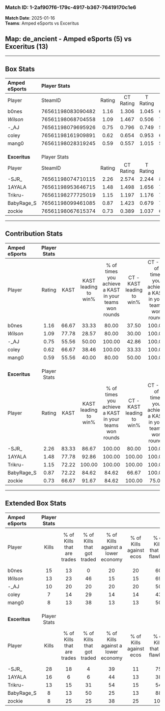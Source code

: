 ### Match ID: 1-2af907f6-179c-4917-b367-76419170c1e6  
**Match Date**: 2025-01-16  
**Teams**: Amped eSports vs Exceritus  

## **Map**: de_ancient - Amped eSports (5) vs Exceritus (13)  
---  

## Box Stats  

| **Amped eSports** | Player Stats      |        |           |          |       |       |       |         |        |      |     |
| :- | :- | :-: | :-: | :-: | :-: | :-: | :-: | :-: | :-: | :-: | :-: |
| Player            | SteamID           | Rating | CT Rating | T Rating | KAST  |  ADR  | Kills | Assists | Deaths | K/D  | HS% |
| b0nes             | 76561198083090482 |  1.16  |   1.306   |  1.045   | 66.67 | 99.7  |  15   |    3    |   15   | 1.00 | 66  |
| _Wilson_          | 76561198068704558 |  1.09  |   1.467   |  0.506   | 77.78 | 74.2  |  13   |    2    |   14   | 0.93 | 38  |
| -_AJ              | 76561198079695926 |  0.75  |   0.796   |  0.749   | 55.56 | 66.4  |  10   |    1    |   14   | 0.71 | 50  |
| coley             | 76561198161909891 |  0.62  |   0.654   |  0.953   | 66.67 | 53.9  |   7   |    2    |   15   | 0.47 | 85  |
| mang0             | 76561198028319245 |  0.59  |   0.557   |  1.015   | 55.56 | 52.4  |   8   |    3    |   15   | 0.53 | 87  |
|                   |                   |        |           |          |       |       |       |         |        |      |     |
|                   |                   |        |           |          |       |       |       |         |        |      |     |
|                   |                   |        |           |          |       |       |       |         |        |      |     |
| **Exceritus**     | Player Stats      |        |           |          |       |       |       |         |        |      |     |
| Player            | SteamID           | Rating | CT Rating | T Rating | KAST  |  ADR  | Kills | Assists | Deaths | K/D  | HS% |
| -SJR_             | 76561198074710115 |  2.26  |   2.574   |  2.244   | 83.33 | 138.4 |  28   |    7    |   8    | 3.50 | 35  |
| 1AYALA            | 76561198953646715 |  1.48  |   1.498   |  1.656   | 77.78 | 88.7  |  16   |    7    |   8    | 2.00 | 62  |
| Trikru-           | 76561198277725019 |  1.15  |   1.197   |  1.176   | 72.22 | 68.8  |  13   |    2    |   10   | 1.30 | 69  |
| BabyRage_S        | 76561198099461085 |  0.87  |   1.423   |  0.679   | 72.22 | 67.8  |   8   |    6    |   12   | 0.67 | 75  |
| zockie            | 76561198067615374 |  0.73  |   0.389   |  1.037   | 66.67 | 62.9  |   8   |    7    |   15   | 0.53 | 87  |
---  

## Contribution Stats  

| **Amped eSports** | Player Stats |       |                      |                                                        |                           |                                                             |                          |                                                            |
| :- | :-: | :-: | :-: | :-: | :-: | :-: | :-: | :-: |
| Player            |    Rating    | KAST  | KAST leading to win% | % of times you achieve a KAST in your teams won rounds | CT - KAST leading to win% | CT - % of times you achieve a KAST in your teams won rounds | T - KAST leading to win% | T - % of times you achieve a KAST in your teams won rounds |
| b0nes             |     1.16     | 66.67 |        33.33         |                         80.00                          |           37.50           |                           100.00                            |          25.00           |                           50.00                            |
| _Wilson_          |     1.09     | 77.78 |        28.57         |                         80.00                          |           30.00           |                           100.00                            |          25.00           |                           50.00                            |
| -_AJ              |     0.75     | 55.56 |        50.00         |                         100.00                         |           42.86           |                           100.00                            |          66.67           |                           100.00                           |
| coley             |     0.62     | 66.67 |        38.46         |                         100.00                         |           33.33           |                           100.00                            |          50.00           |                           100.00                           |
| mang0             |     0.59     | 55.56 |        40.00         |                         80.00                          |           50.00           |                           100.00                            |          25.00           |                           50.00                            |
|                   |              |       |                      |                                                        |                           |                                                             |                          |                                                            |
|                   |              |       |                      |                                                        |                           |                                                             |                          |                                                            |
|                   |              |       |                      |                                                        |                           |                                                             |                          |                                                            |
| **Exceritus**     | Player Stats |       |                      |                                                        |                           |                                                             |                          |                                                            |
| Player            |    Rating    | KAST  | KAST leading to win% | % of times you achieve a KAST in your teams won rounds | CT - KAST leading to win% | CT - % of times you achieve a KAST in your teams won rounds | T - KAST leading to win% | T - % of times you achieve a KAST in your teams won rounds |
| -SJR_             |     2.26     | 83.33 |        86.67         |                         100.00                         |           80.00           |                           100.00                            |          90.00           |                           100.00                           |
| 1AYALA            |     1.48     | 77.78 |        92.86         |                         100.00                         |          100.00           |                           100.00                            |          90.00           |                           100.00                           |
| Trikru-           |     1.15     | 72.22 |        100.00        |                         100.00                         |          100.00           |                           100.00                            |          100.00          |                           100.00                           |
| BabyRage_S        |     0.87     | 72.22 |        84.62         |                         84.62                          |           66.67           |                           100.00                            |          100.00          |                           77.78                            |
| zockie            |     0.73     | 66.67 |        91.67         |                         84.62                          |          100.00           |                            75.00                            |          88.89           |                           88.89                            |
---  

## Extended Box Stats  

| **Amped eSports** | Player Stats |                            |                            |                                    |                         |                              |                                 |        |                             |                                     |                          |                               |                            |
| :- | :-: | :-: | :-: | :-: | :-: | :-: | :-: | :-: | :-: | :-: | :-: | :-: | :-: |
| Player            |    Kills     | % of Kills that are trades | % of Kills that got traded | % of Kills against a lower economy | % of Kills against ecos | % of Kills that are flawless | % of Kills that are close duels | Deaths | % of Deaths that get traded | % of Deaths against a lower economy | % of Deaths against ecos | % of Deaths that are flawless | % of Deaths that are close |
| b0nes             |      15      |             13             |             0              |                 20                 |           20            |              60              |                7                |   15   |             13              |                  7                  |            7             |              87               |             0              |
| _Wilson_          |      13      |             23             |             46             |                 15                 |           15            |              69              |                0                |   14   |             14              |                  7                  |            7             |              71               |             0              |
| -_AJ              |      10      |             20             |             20             |                 20                 |           20            |              50              |               20                |   14   |              7              |                  7                  |            7             |              57               |             0              |
| coley             |      7       |             14             |             29             |                 14                 |           14            |              43              |                0                |   15   |             20              |                  7                  |            7             |              53               |             0              |
| mang0             |      8       |             13             |             38             |                 13                 |           13            |              50              |               13                |   15   |             27              |                  7                  |            7             |              67               |             7              |
|                   |              |                            |                            |                                    |                         |                              |                                 |        |                             |                                     |                          |                               |                            |
|                   |              |                            |                            |                                    |                         |                              |                                 |        |                             |                                     |                          |                               |                            |
|                   |              |                            |                            |                                    |                         |                              |                                 |        |                             |                                     |                          |                               |                            |
| **Exceritus**     | Player Stats |                            |                            |                                    |                         |                              |                                 |        |                             |                                     |                          |                               |                            |
| Player            |    Kills     | % of Kills that are trades | % of Kills that got traded | % of Kills against a lower economy | % of Kills against ecos | % of Kills that are flawless | % of Kills that are close duels | Deaths | % of Deaths that get traded | % of Deaths against a lower economy | % of Deaths against ecos | % of Deaths that are flawless | % of Deaths that are close |
| -SJR_             |      28      |             18             |             4              |                 39                 |           11            |              75              |                4                |   8    |             38              |                 13                  |            0             |              25               |             0              |
| 1AYALA            |      16      |             6              |             6              |                 44                 |           13            |              38              |                0                |   8    |             50              |                 13                  |            0             |              75               |             0              |
| Trikru-           |      13      |             15             |             31             |                 54                 |           15            |              54              |                0                |   10   |             10              |                 30                  |            0             |              50               |             10             |
| BabyRage_S        |      8       |             13             |             50             |                 25                 |           13            |              88              |                0                |   12   |             17              |                 17                  |            8             |              75               |             8              |
| zockie            |      8       |             25             |             25             |                 38                 |           25            |             100              |                0                |   15   |             20              |                 20                  |            7             |              53               |             13             |
